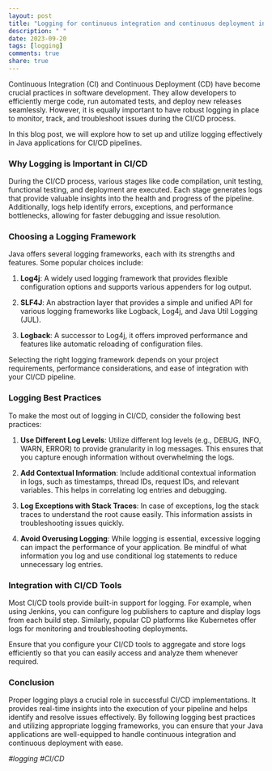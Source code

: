 ```yaml
---
layout: post
title: "Logging for continuous integration and continuous deployment in Java applications"
description: " "
date: 2023-09-20
tags: [logging]
comments: true
share: true
---
```


Continuous Integration (CI) and Continuous Deployment (CD) have become crucial practices in software development. They allow developers to efficiently merge code, run automated tests, and deploy new releases seamlessly. However, it is equally important to have robust logging in place to monitor, track, and troubleshoot issues during the CI/CD process.

In this blog post, we will explore how to set up and utilize logging effectively in Java applications for CI/CD pipelines.

### Why Logging is Important in CI/CD

During the CI/CD process, various stages like code compilation, unit testing, functional testing, and deployment are executed. Each stage generates logs that provide valuable insights into the health and progress of the pipeline. Additionally, logs help identify errors, exceptions, and performance bottlenecks, allowing for faster debugging and issue resolution.

### Choosing a Logging Framework

Java offers several logging frameworks, each with its strengths and features. Some popular choices include:

1. **Log4j**: A widely used logging framework that provides flexible configuration options and supports various appenders for log output.

2. **SLF4J**: An abstraction layer that provides a simple and unified API for various logging frameworks like Logback, Log4j, and Java Util Logging (JUL).

3. **Logback**: A successor to Log4j, it offers improved performance and features like automatic reloading of configuration files.

Selecting the right logging framework depends on your project requirements, performance considerations, and ease of integration with your CI/CD pipeline.

### Logging Best Practices

To make the most out of logging in CI/CD, consider the following best practices:

1. **Use Different Log Levels**: Utilize different log levels (e.g., DEBUG, INFO, WARN, ERROR) to provide granularity in log messages. This ensures that you capture enough information without overwhelming the logs.

2. **Add Contextual Information**: Include additional contextual information in logs, such as timestamps, thread IDs, request IDs, and relevant variables. This helps in correlating log entries and debugging.

3. **Log Exceptions with Stack Traces**: In case of exceptions, log the stack traces to understand the root cause easily. This information assists in troubleshooting issues quickly.

4. **Avoid Overusing Logging**: While logging is essential, excessive logging can impact the performance of your application. Be mindful of what information you log and use conditional log statements to reduce unnecessary log entries.

### Integration with CI/CD Tools

Most CI/CD tools provide built-in support for logging. For example, when using Jenkins, you can configure log publishers to capture and display logs from each build step. Similarly, popular CD platforms like Kubernetes offer logs for monitoring and troubleshooting deployments.

Ensure that you configure your CI/CD tools to aggregate and store logs efficiently so that you can easily access and analyze them whenever required.

### Conclusion

Proper logging plays a crucial role in successful CI/CD implementations. It provides real-time insights into the execution of your pipeline and helps identify and resolve issues effectively. By following logging best practices and utilizing appropriate logging frameworks, you can ensure that your Java applications are well-equipped to handle continuous integration and continuous deployment with ease.

_#logging #CI/CD_